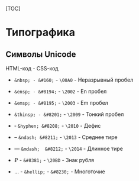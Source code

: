 
[TOC]

# Типографика

## Символы Unicode  

HTML-код - CSS-код

* `&nbsp; - &#160;` -  `\00A0` - Неразрывный пробел
* `&ensp; - &#8194;` -  `\2002` - En пробел
* `&emsp; - &#8195;` -  `\2003` - Em пробел
* `&thinsp; - &#8201;` -  `\2009` - Тонкий пробел

* ‐ `&hyphen; &#8208;` - `\2010` -  Дефис
* – `&ndash; &#8211;` - `\2013` -  Среднее тире
* — `&mdash;  &#8212;` - `\2014` -  Длинное тире
* ₽ - `&#8381;` - `\20BD` - Знак рубля
* ... -  `&hellip;` - `&#8230;` - Многоточие  
